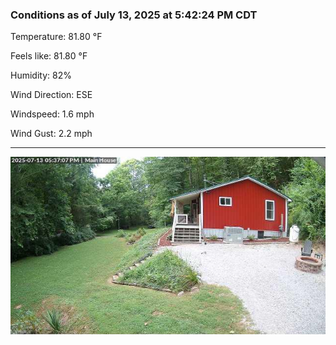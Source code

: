 ### Conditions as of July 13, 2025 at 5:42:24 PM CDT 

Temperature: 81.80 &deg;F

Feels like: 81.80 &deg;F

Humidity: 82%

Wind Direction: ESE

Windspeed: 1.6 mph

Wind Gust: 2.2 mph

---

<img src="./images/latest.jpeg"/>

